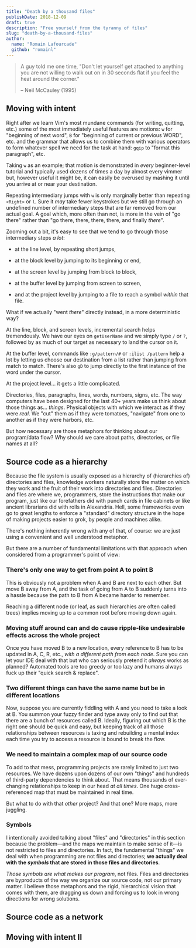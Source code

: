 ```yaml
---
title: "Death by a thousand files"
publishDate: 2018-12-09
draft: true
description: "Free yourself from the tyranny of files"
slug: "death-by-a-thousand-files"
author:
  name: "Romain Lafourcade"
  github: "romainl"
---
```



> A guy told me one time, "Don't let yourself get attached to anything you are
> not willing to walk out on in 30 seconds flat if you feel the heat around the
> corner."
>
> – Neil McCauley (1995)

## Moving with intent

Right after we learn Vim's most mundane commands (for writing, quitting, etc.)
some of the most immediately useful features are motions: `w` for "beginning of
next word", `B` for "beginning of current or previous WORD", etc. and the
grammar that allows us to combine them with various operators to form whatever
spell we need for the task at hand: `gqip` to "format this paragraph", etc.

Taking `w` as an example; that motion is demonstrated in *every* beginner-level
tutorial and typically used dozens of times a day by almost every vimmer but,
however useful it might be, it can easily be overused by mashing it until you
arrive at or near your destination.

Repeating intermediary jumps with `w` is only marginally better than repeating
`<Right>` or `l`. Sure it *may* take fewer keystrokes but we still go through
an undefined number of intermediary steps that are far removed from our actual
goal. A goal which, more often than not, is more in the vein of "go there"
rather than "go there, there, there, there, and finally *there*".

Zooming out a bit, it's easy to see that we tend to go through those
intermediary steps *a lot*:

* at the line level, by repeating short jumps,

* at the block level by jumping to its beginning or end,

* at the screen level by jumping from block to block,

* at the buffer level by jumping from screen to screen,

* and at the project level by jumping to a file to reach a symbol *within* that
  file.

What if we actually "went *there*" directly instead, in a more deterministic way?

At the line, block, and screen levels, incremental search helps tremendously.
We have our eyes on `getUserName` and we simply type `/` or `?`, followed by as
much of our target as necessary to land the cursor on it.

At the buffer level, commands like `:g/pattern/#` or `:ilist /pattern` help
a lot by letting us choose our destination from a list rather than jumping from
match to match. There's also `gD` to jump directly to the first instance of the
word under the cursor.

At the project level… it gets a little complicated.

Directories, files, paragraphs, lines, words, numbers, signs, etc. The way
computers have been designed for the last 40+ years make us think about those
things as… *things*. Physical objects with which we interact as if they were
*real*. We "cut" them as if they were tomatoes, "navigate" from one to another
as if they were harbors, etc.

But how necessary are those metaphors for thinking about our program/data flow?
Why should we care about paths, directories, or file names at all?

## Source code as a hierarchy

Because the file system is usually exposed as a hierarchy of (hierarchies of)
directories and files, knowledge workers naturally store the matter on which
they work and the fruit of their work into directories and files.  Directories
and files are where we, programmers, store the instructions that make our
program, just like our forefathers did with punch cards in file cabinets or
like ancient librarians did with rolls in Alexandria. Hell, some frameworks
even go to great lengths to enforce a "standard" directory structure in the
hope of making projects easier to grok, by people and machines alike.

There's nothing inherently wrong with any of that, of course: we are just using
a convenient and well understood metaphor.

But there are a number of fundamental limitations with that approach when
considered from a programmer's point of view:

### There's only one way to get from point A to point B

This is obviously not a problem when A and B are next to each other. 
But move B away from A, and the task of going from A to B suddenly turns
into a hassle because the path to B from A became harder to remember.

Reaching a different node (or leaf, as such hierarchies are often called trees)
implies moving up to a common root before moving down again.

### Moving stuff around can and do cause ripple-like undesirable effects across the whole project

Once you have moved B to a new location, every reference to B has to be updated
in A, C, R, etc., *with a different path from each node*. Sure you can let your
IDE deal with that but who can seriously pretend it *always* works as planned?
Automated tools are too greedy or too lazy and humans always fuck up their
"quick search & replace".

### Two different things can have the same name but be in different locations

Now, suppose you are currently fiddling with A and you need to take a look at
B. You summon your fuzzy finder and type away only to find out that there are
a bunch of resources called B. Ideally, figuring out which B is the right one
should be quick and easy, but keeping track of all those relationships between
resources is taxing and rebuilding a mental index each time you try to access
a resource is bound to break the flow.

### We need to maintain a complex map of our source code

To add to that mess, programming projects are rarely limited to just two
resources. We have dozens upon dozens of our own "things" and hundreds of
third-party dependencies to think about. That means thousands of ever-changing
relationships to keep in our head *at all times*. One huge cross-referenced map
that must be maintained in real time.

But what to do with that *other* project? And that one? More maps, more
juggling.

### Symbols

I intentionally avoided talking about "files" and "directories" in this section
because the problem—and the maps we maintain to make sense of it—is not
restricted to files and directories. In fact, the fundamental "things" we deal
with when programming are not files and directories; **we actually deal with
the *symbols* that are stored in those files and directories**.

*Those symbols are what makes our program*, not files. Files and directories
are byproducts of the way we organize our source code, not our primary matter.
I believe those metaphors and the rigid, hierarchical vision that comes
with them, are dragging us down and forcing us to look in wrong directions for
wrong solutions.

## Source code as a network

## Moving with intent II

[//]: # ( Vim: set spell spelllang=en tw=80: )
